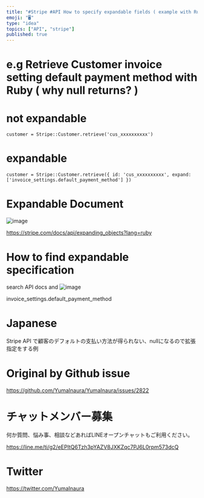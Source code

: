 ```yaml
---
title: "#Stripe #API How to specify expandable fields ( example with Ruby  )"
emoji: "🖥"
type: "idea"
topics: ["API", "stripe"]
published: true
---
```


# e.g Retrieve Customer invoice setting default payment method with Ruby ( why null returns? )

# not expandable

```
customer = Stripe::Customer.retrieve('cus_xxxxxxxxxx')
```

# expandable

```
customer = Stripe::Customer.retrieve({ id: 'cus_xxxxxxxxxx', expand:  ['invoice_settings.default_payment_method'] })
```

# Expandable Document

![image](https://user-images.githubusercontent.com/13635059/70369421-6b585e00-18fc-11ea-9226-b19ebeeb0862.png)

https://stripe.com/docs/api/expanding_objects?lang=ruby

# How to find expandable specification

search API docs and 
![image](https://user-images.githubusercontent.com/13635059/70369433-9b076600-18fc-11ea-939f-5fe70c98fcc8.png)

invoice_settings.default_payment_method


# Japanese 

Stripe API で顧客のデフォルトの支払い方法が得られない、nullになるので拡張指定をする例

# Original by Github issue

https://github.com/YumaInaura/YumaInaura/issues/2822








<!-- Update From Qiita API -->

# チャットメンバー募集


何か質問、悩み事、相談などあればLINEオープンチャットもご利用ください。

https://line.me/ti/g2/eEPltQ6Tzh3pYAZV8JXKZqc7PJ6L0rpm573dcQ





# Twitter


https://twitter.com/YumaInaura


<!-- Update From Qiita API -->


